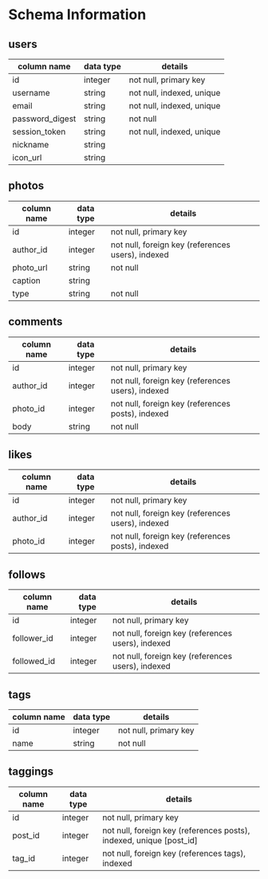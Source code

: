 # Schema Information

## users
column name     | data type | details
----------------|-----------|-----------------------
id              | integer   | not null, primary key
username        | string    | not null, indexed, unique
email           | string    | not null, indexed, unique
password_digest | string    | not null
session_token   | string    | not null, indexed, unique
nickname        | string    |
icon_url        | string    |

## photos
column name | data type | details
------------|-----------|-----------------------
id          | integer   | not null, primary key
author_id   | integer   | not null, foreign key (references users), indexed
photo_url   | string    | not null
caption     | string    |
type        | string    | not null
<!-- type is either profile or post -->

## comments
column name | data type | details
------------|-----------|-----------------------
id          | integer   | not null, primary key
author_id   | integer   | not null, foreign key (references users), indexed
photo_id    | integer   | not null, foreign key (references posts), indexed
body        | string    | not null


## likes
column name | data type | details
------------|-----------|-----------------------
id          | integer   | not null, primary key
author_id   | integer   | not null, foreign key (references users), indexed
photo_id    | integer   | not null, foreign key (references posts), indexed
<!-- how to add unique [post_id, author_id] -->

## follows
column name | data type | details
------------|-----------|-----------------------
id          | integer   | not null, primary key
follower_id | integer   | not null, foreign key (references users), indexed
followed_id | integer   | not null, foreign key (references users), indexed
<!-- author is the one who follows -->
<!-- followed is the one who has been followed -->
<!-- not allow to follow yourself -->

## tags
column name | data type | details
------------|-----------|-----------------------
id          | integer   | not null, primary key
name        | string    | not null

## taggings
column name | data type | details
------------|-----------|-----------------------
id          | integer   | not null, primary key
post_id     | integer   | not null, foreign key (references posts), indexed, unique [post_id]
tag_id      | integer   | not null, foreign key (references tags), indexed

<!-- how to add unique [post_id, tag_id] -->
